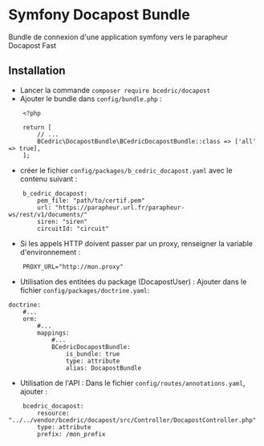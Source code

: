 # Symfony Docapost Bundle

Bundle de connexion d'une application symfony vers le parapheur Docapost Fast

## Installation

- Lancer la commande `composer require bcedric/docapost`
- Ajouter le bundle dans `config/bundle.php` :

```
    <?php

    return [
        // ...
        BCedric\DocapostBundle\BCedricDocapostBundle::class => ['all' => true],
    ];

```

- créer le fichier `config/packages/b_cedric_docapost.yaml` avec le contenu suivant :

```
    b_cedric_docapost:
        pem_file: "path/to/certif.pem"
        url: "https://parapheur.url.fr/parapheur-ws/rest/v1/documents/"
        siren: "siren"
        circuitId: "circuit"

```

- Si les appels HTTP doivent passer par un proxy, renseigner la variable d'environnement : 
```
    PROXY_URL="http://mon.proxy"
```

- Utilisation des entitées du package (DocapostUser) : Ajouter dans le fichier `config/packages/doctrine.yaml`: 
```
doctrine:
    #...
    orm:
        #...
        mappings:
            #...
            BCedricDocapostBundle:
                is_bundle: true
                type: attribute
                alias: DocapostBundle
```

- Utilisation de l'API : Dans le fichier `config/routes/annotations.yaml`, ajouter : 
```
    bcedric_docapost:
        resource: "../../vendor/bcedric/docapost/src/Controller/DocapostController.php"
        type: attribute
        prefix: /mon_prefix
```